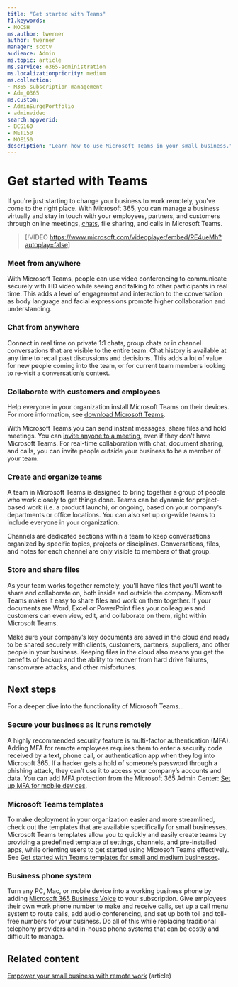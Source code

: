 ```yaml
---
title: "Get started with Teams"
f1.keywords:
- NOCSH
ms.author: twerner
author: twerner
manager: scotv
audience: Admin
ms.topic: article
ms.service: o365-administration
ms.localizationpriority: medium
ms.collection: 
- M365-subscription-management 
- Adm_O365
ms.custom: 
- AdminSurgePortfolio
- adminvideo
search.appverid:
- BCS160
- MET150
- MOE150
description: "Learn how to use Microsoft Teams in your small business."
---
```


# Get started with Teams

If you're just starting to change your business to work remotely, you've come to the right place. With Microsoft 365, you can manage a business virtually and stay in touch with your employees, partners, and customers through online meetings, [chats](https://www.microsoft.com/microsoft-teams/instant-messaging?ocid=oo_support_mix_marvel_ups_support_smcteamsmb_inline), file sharing, and calls in Microsoft Teams. 

> [!VIDEO https://www.microsoft.com/videoplayer/embed/RE4ueMh?autoplay=false]

### Meet from anywhere

With Microsoft Teams, people can use video conferencing to communicate securely with HD video while seeing and talking to other participants in real time. This adds a level of engagement and interaction to the conversation as body language and facial expressions promote higher collaboration and understanding.

### Chat from anywhere

Connect in real time on private 1:1 chats, group chats or in channel conversations that are visible to the entire team. Chat history is available at any time to recall past discussions and decisions. This adds a lot of value for new people coming into the team, or for current team members looking to re-visit a conversation’s context.

### Collaborate with customers and employees

Help everyone in your organization install Microsoft Teams on their devices. For more information, see [download Microsoft Teams](https://aka.ms/downloadteams).

With Microsoft Teams you can send instant messages, share files and hold meetings. You can [invite anyone to a meeting](schedule-guest-meeting.md), even if they don't have Microsoft Teams. For real-time collaboration with chat, document sharing, and calls, you can invite people outside your business to be a member of your team.

### Create and organize teams

A team in Microsoft Teams is designed to bring together a group of people who work closely to get things done. Teams can be dynamic for project-based work (i.e. a product launch), or ongoing, based on your company’s departments or office locations. You can also set up org-wide teams to include everyone in your organization.

Channels are dedicated sections within a team to keep conversations organized by specific topics, projects or disciplines. Conversations, files, and notes for each channel are only visible to members of that group.

### Store and share files

As your team works together remotely, you'll have files that you'll want to share and collaborate on, both inside and outside the company. Microsoft Teams makes it easy to share files and work on them together. If your documents are Word, Excel or PowerPoint files your colleagues and customers can even view, edit, and collaborate on them, right within Microsoft Teams.

Make sure your company’s key documents are saved in the cloud and ready to be shared securely with clients, customers, partners, suppliers, and other people in your business. Keeping files in the cloud also means you get the benefits of backup and the ability to recover from hard drive failures, ransomware attacks, and other misfortunes.

## Next steps

For a deeper dive into the functionality of Microsoft Teams...

### Secure your business as it runs remotely

A highly recommended security feature is multi-factor authentication (MFA). Adding MFA for remote employees requires them to enter a security code received by a text, phone call, or authentication app when they log into Microsoft 365. If a hacker gets a hold of someone’s password through a phishing attack, they can’t use it to access your company’s accounts and data. You can add MFA protection from the Microsoft 365 Admin Center: [Set up MFA for mobile devices](set-up-mfa.md).

### Microsoft Teams templates

To make deployment in your organization easier and more streamlined, check out the templates that are available specifically for small businesses. Microsoft Teams templates allow you to quickly and easily create teams by providing a predefined template of settings, channels, and pre-installed apps, while orienting users to get started using Microsoft Teams effectively. See [Get started with Teams templates for small and medium businesses](/microsoftteams/smb-templates).

### Business phone system

Turn any PC, Mac, or mobile device into a working business phone by adding [Microsoft 365 Business Voice](https://aka.ms/getbusinessvoice) to your subscription. Give employees their own work phone number to make and receive calls, set up a call menu system to route calls, add audio conferencing, and set up both toll and toll-free numbers for your business. Do all of this while replacing traditional telephony providers and in-house phone systems that can be costly and difficult to manage.

## Related content

[Empower your small business with remote work](../admin/misc/empower-your-small-business-with-remote-work.md) (article)